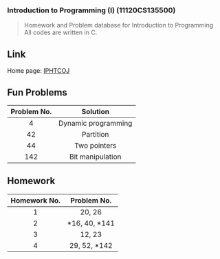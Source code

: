 ### Introduction to Programming (I) (11120CS135500)

> Homework and Problem database for Introduction to Programming  
> All codes are written in C.

## Link

Home page: [IPHTCOJ](http://140.114.85.195/)

## Fun Problems

|Problem No.|Solution           |
|:---------:|:-----------------:|
|4          |Dynamic programming|
|42         |Partition          |
|44         |Two pointers       |
|142        |Bit manipulation   |

## Homework

|Homework No.|Problem No.  |
|:----------:|:-----------:|
|1           |20, 26       |
|2           |*16, 40, *141|
|3           |12, 23       |
|4           |29, 52, *142 |